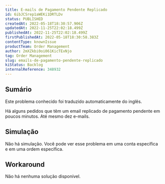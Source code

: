 ```yaml
---
title: E-mails de Pagamento Pendente Replicado
id: 6ibJCSrep1aWEKi1DRTLDv
status: PUBLISHED
createdAt: 2022-05-18T18:30:57.906Z
updatedAt: 2022-11-25T22:02:18.499Z
publishedAt: 2022-11-25T22:02:18.499Z
firstPublishedAt: 2022-05-18T18:30:58.383Z
contentType: knownIssue
productTeam: Order Management
author: 2mXZkbi0oi061KicTExNjo
tag: Order Management
slug: emails-de-pagamento-pendente-replicado
kiStatus: Backlog
internalReference: 348932
---
```


## Sumário

<div class="alert alert-info">
  <p>Este problema conhecido foi traduzido automaticamente do inglês.</p>
</div>


Há alguns pedidos que têm um email replicado de pagamento pendente em poucos minutos. Até mesmo dez e-mails.



## Simulação


Não há simulação. Você pode ver esse problema em uma conta específica e em uma ordem específica.



## Workaround


Não há nenhuma solução disponível.

